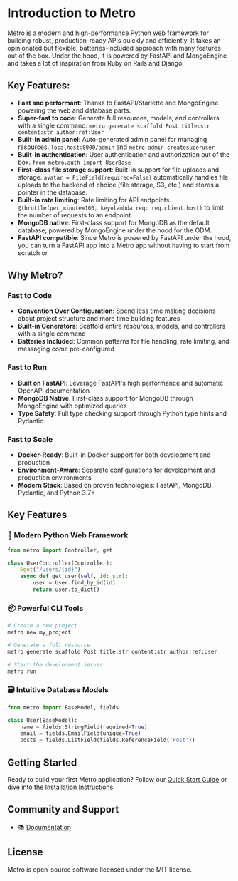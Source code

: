 # Introduction to Metro

Metro is a modern and high-performance Python web framework for building robust, production-ready APIs quickly and efficiently. It takes an opinionated but flexible, batteries-included approach with many features out of the box. Under the hood, it is powered by FastAPI and MongoEngine and takes a lot of inspiration from Ruby on Rails and Django.

## Key Features:

- **Fast and performant**: Thanks to FastAPI/Starlette and MongoEngine powering the web and database parts.
- **Super-fast to code**: Generate full resources, models, and controllers with a single command. `metro generate scaffold Post title:str content:str author:ref:User`
- **Built-in admin panel**: Auto-generated admin panel for managing resources. `localhost:8000/admin` and `metro admin createsuperuser`
- **Built-in authentication**: User authentication and authorization out of the box. `from metro.auth import UserBase`
- **First-class file storage support**: Built-in support for file uploads and storage. `avatar = FileField(required=False)` automatically handles file uploads to the backend of choice (file storage, S3, etc.) and stores a pointer in the database.
- **Built-in rate limiting**: Rate limiting for API endpoints. `@throttle(per_minute=100, key=lambda req: req.client.host)` to limit the number of requests to an endpoint.
- **MongoDB native**: First-class support for MongoDB as the default database, powered by MongoEngine under the hood for the ODM.
- **FastAPI compatible**: Since Metro is powered by FastAPI under the hood, you can turn a FastAPI app into a Metro app without having to start from scratch or 


## Why Metro?

### Fast to Code

* **Convention Over Configuration**: Spend less time making decisions about project structure and more time building features
* **Built-in Generators**: Scaffold entire resources, models, and controllers with a single command
* **Batteries Included**: Common patterns for file handling, rate limiting, and messaging come pre-configured

### Fast to Run

* **Built on FastAPI**: Leverage FastAPI's high performance and automatic OpenAPI documentation
* **MongoDB Native**: First-class support for MongoDB through MongoEngine with optimized queries
* **Type Safety**: Full type checking support through Python type hints and Pydantic

### Fast to Scale

* **Docker-Ready**: Built-in Docker support for both development and production
* **Environment-Aware**: Separate configurations for development and production environments
* **Modern Stack**: Based on proven technologies: FastAPI, MongoDB, Pydantic, and Python 3.7+

## Key Features

### 🚀 Modern Python Web Framework

```python
from metro import Controller, get

class UserController(Controller):
    @get("/users/{id}")
    async def get_user(self, id: str):
        user = User.find_by_id(id)
        return user.to_dict()
```

### 📦 Powerful CLI Tools

```bash
# Create a new project
metro new my_project

# Generate a full resource
metro generate scaffold Post title:str content:str author:ref:User

# Start the development server
metro run
```

### 🗃️ Intuitive Database Models

```python
from metro import BaseModel, fields

class User(BaseModel):
    name = fields.StringField(required=True)
    email = fields.EmailField(unique=True)
    posts = fields.ListField(fields.ReferenceField('Post'))
```

## Getting Started

Ready to build your first Metro application? Follow our [Quick Start Guide](./getting-started/quickstart) or dive into the [Installation Instructions](./getting-started/installation.md).


## Community and Support

- 📚 [Documentation](https://docs.metroapi.dev)

## License

Metro is open-source software licensed under the MIT license.